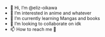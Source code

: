 - 👋 Hi, I’m @eliz-oikawa
- 👀 I’m interested in anime and whatever 
- 🌱 I’m currently learning Mangas and books
- 💞️ I’m looking to collaborate on idk
- 📫 How to reach me 🥸

<!---
eliz-oikawa/eliz-oikawa is a ✨ special ✨ repository because its `README.md` (this file) appears on your GitHub profile.
You can click the Preview link to take a look at your changes.
--->
